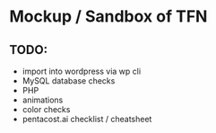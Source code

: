 # Mockup / Sandbox of TFN 

## TODO: 


- import into wordpress via wp cli 
- MySQL database checks 
- PHP
- animations
- color checks
- pentacost.ai checklist / cheatsheet

